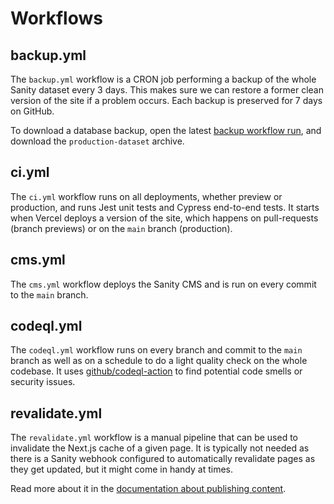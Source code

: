 # Workflows

## backup.yml

The `backup.yml` workflow is a CRON job performing a backup of the whole Sanity dataset every 3 days. This makes sure we can restore a former clean version of the site if a problem occurs. Each backup is preserved for 7 days on GitHub.

To download a database backup, open the latest [backup workflow run](https://github.com/Stormbound-Games/stormbound-kitty/actions/workflows/backup.yml), and download the `production-dataset` archive.

## ci.yml

The `ci.yml` workflow runs on all deployments, whether preview or production, and runs Jest unit tests and Cypress end-to-end tests. It starts when Vercel deploys a version of the site, which happens on pull-requests (branch previews) or on the `main` branch (production).

## cms.yml

The `cms.yml` workflow deploys the Sanity CMS and is run on every commit to the `main` branch.

## codeql.yml

The `codeql.yml` workflow runs on every branch and commit to the `main` branch as well as on a schedule to do a light quality check on the whole codebase. It uses [github/codeql-action](https://github.com/github/codeql-action) to find potential code smells or security issues.

## revalidate.yml

The `revalidate.yml` workflow is a manual pipeline that can be used to invalidate the Next.js cache of a given page. It is typically not needed as there is a Sanity webhook configured to automatically revalidate pages as they get updated, but it might come in handy at times.

Read more about it in the [documentation about publishing content](./CMS.md#publishing-content).

